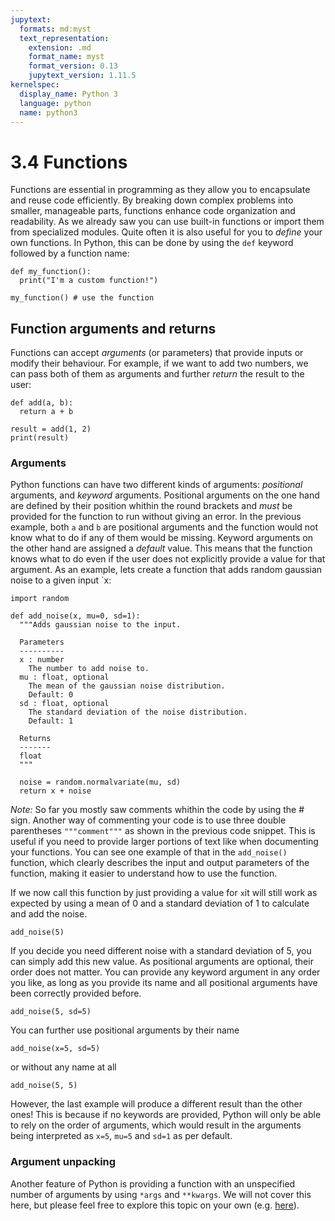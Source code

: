 ```yaml
---
jupytext:
  formats: md:myst
  text_representation:
    extension: .md
    format_name: myst
    format_version: 0.13
    jupytext_version: 1.11.5
kernelspec:
  display_name: Python 3
  language: python
  name: python3
---
```


# 3.4 Functions

Functions are essential in programming as they allow you to encapsulate and reuse code efficiently. By breaking down complex problems into smaller, manageable parts, functions enhance code organization and readability. As we already saw you can use built-in functions or import them from specialized modules. Quite often it is also useful for you to *define* your own functions. In Python, this can be done by using the `def` keyword followed by a function name:

```{code-cell}
def my_function():
  print("I'm a custom function!")

my_function() # use the function
```

## Function arguments and returns

Functions can accept *arguments* (or parameters) that provide inputs or modify their behaviour. For example, if we want to add two numbers, we can pass both of them as arguments and further *return* the result to the user:

```{code-cell}
def add(a, b):
  return a + b

result = add(1, 2)
print(result)
```

### Arguments

Python functions can have two different kinds of arguments: *positional* arguments, and *keyword* arguments. Positional arguments on the one hand are defined by their position whithin the round brackets and *must* be provided for the function to run without giving an error. In the previous example, both `a` and `b` are positional arguments and the function would not know what to do if any of them would be missing. Keyword arguments on the other hand are assigned a *default* value. This means that the function knows what to do even if the user does not explicitly provide a value for that argument. As an example, lets create a function that adds random gaussian noise to a given input `x:

```{code-cell}
import random

def add_noise(x, mu=0, sd=1):
  """Adds gaussian noise to the input.

  Parameters
  ----------
  x : number
    The number to add noise to.
  mu : float, optional
    The mean of the gaussian noise distribution.
    Default: 0
  sd : float, optional
    The standard deviation of the noise distribution.
    Default: 1

  Returns
  -------
  float
  """

  noise = random.normalvariate(mu, sd)
  return x + noise
```

*Note:* So far you mostly saw comments whithin the code by using the # sign. Another way of commenting your code is to use three double parentheses `"""comment"""` as shown in the previous code snippet. This is useful if you need to provide larger portions of text like when documenting your functions. You can see one example of that in the `add_noise()` function, which clearly describes the input and output parameters of the function, making it easier to understand how to use the function.

If we now call this function by just providing a value for `x`it will still work as expected by using a mean of 0 and a standard deviation of 1 to calculate and add the noise.

```{code-cell}
add_noise(5)
```

If you decide you need different noise with a standard deviation of 5, you can simply add this new value. As positional arguments are optional, their order does not matter. You can provide any keyword argument in any order you like, as long as you provide its name and all positional arguments have been correctly provided before.

```{code-cell}
add_noise(5, sd=5)
```

You can further use positional arguments by their name

```{code-cell}
add_noise(x=5, sd=5)
```

or without any name at all

```{code-cell}
add_noise(5, 5)
```

However, the last example will produce a different result than the other ones! This is because if no keywords are provided, Python will only be able to rely on the order of arguments, which would result in the arguments being interpreted as `x=5`, `mu=5` and `sd=1` as per default.

### Argument unpacking

Another feature of Python is providing a function with an unspecified number of arguments by using `*args` and `**kwargs`. We will not cover this here, but please feel free to explore this topic on your own (e.g. [here](https://book.pythontips.com/en/latest/args_and_kwargs.html)).